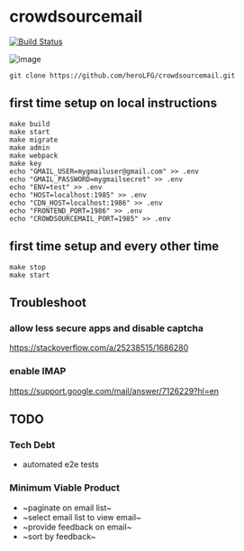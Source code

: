 # crowdsourcemail

[![Build Status](https://travis-ci.com/heroLFG/crowdsourcemail.svg?branch=main)](https://travis-ci.com/heroLFG/crowdsourcemail)

![image](https://user-images.githubusercontent.com/5564129/129360375-8bb41af0-daae-4f45-9cde-c3924b52f340.png)

`git clone https://github.com/heroLFG/crowdsourcemail.git`

## first time setup on local instructions
```
make build
make start
make migrate
make admin
make webpack
make key
echo "GMAIL_USER=mygmailuser@gmail.com" >> .env
echo "GMAIL_PASSWORD=mygmailsecret" >> .env
echo "ENV=test" >> .env
echo "HOST=localhost:1985" >> .env
echo "CDN_HOST=localhost:1986" >> .env
echo "FRONTEND_PORT=1986" >> .env
echo "CROWDSOURCEMAIL_PORT=1985" >> .env
```

## first time setup and every other time
```
make stop
make start
```

## Troubleshoot

### allow less secure apps and disable captcha
https://stackoverflow.com/a/25238515/1686280

### enable IMAP
https://support.google.com/mail/answer/7126229?hl=en

## TODO

### Tech Debt
- automated e2e tests
### Minimum Viable Product
- ~paginate on email list~
- ~select email list to view email~
- ~provide feedback on email~
- ~sort by feedback~
